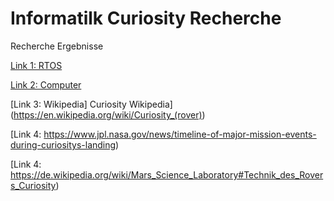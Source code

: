 # Informatilk Curiosity Recherche
 Recherche Ergebnisse


[Link 1: RTOS](https://www.geeksforgeeks.org/real-time-operating-system-rtos/)

[Link 2: Computer](https://media.ccc.de/v/35c3-9783-the_mars_rover_on-board_computer)

[Link 3: Wikipedia] Curiosity Wikipedia](https://en.wikipedia.org/wiki/Curiosity_(rover))

[Link 4: https://www.jpl.nasa.gov/news/timeline-of-major-mission-events-during-curiositys-landing)

[Link 4: https://de.wikipedia.org/wiki/Mars_Science_Laboratory#Technik_des_Rovers_Curiosity)
